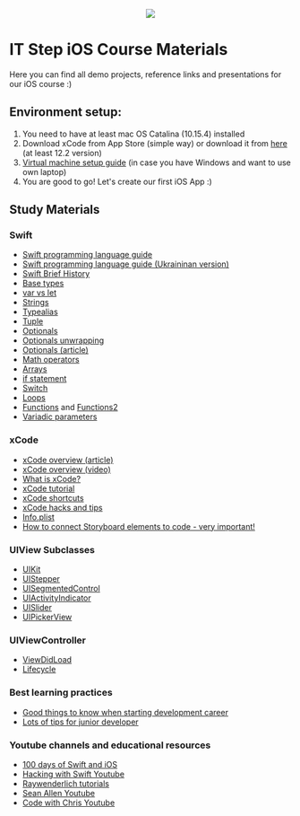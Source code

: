 <p align="center">
  <img src="https://user-images.githubusercontent.com/13054026/106465811-26e63500-64a3-11eb-811f-826773c82498.png">
</p>

# IT Step iOS Course Materials

Here you can find all demo projects, reference links and presentations for our iOS course :)

## Environment setup:
1. You need to have at least mac OS Catalina (10.15.4) installed
2. Download xCode from App Store (simple way) or download it from [here](https://stackoverflow.com/questions/10335747/how-to-download-xcode-dmg-or-xip-file) (at least 12.2 version)
3. [Virtual machine setup guide](https://www.youtube.com/watch?v=XokeH2q3JcQ&ab_channel=AmpedUpTech) (in case you have Windows and want to use own laptop)
4. You are good to go! Let's create our first iOS App :)

## Study Materials
### Swift
- [Swift programming language guide](https://docs.swift.org/swift-book/LanguageGuide/TheBasics.html)
- [Swift programming language guide (Ukraininan version)](https://book.swift.org.ua/)
- [Swift Brief History](https://www.youtube.com/watch?v=4P_ZsOqELBo&t=311s&ab_channel=SeanAllen)
- [Base types](https://www.youtube.com/watch?v=CcORJhKMelQ&ab_channel=SeanAllen)
- [var vs let](https://www.youtube.com/watch?v=2cazK9Cg2Nw&ab_channel=SeanAllen)
- [Strings](https://www.hackingwithswift.com/read/24/overview)
- [Typealias](https://www.youtube.com/watch?v=JvynRYZEU-8&ab_channel=SeanAllen)
- [Tuple](https://www.youtube.com/watch?v=srSW_kYgLXU&ab_channel=raywenderlich.com)
- [Optionals](https://www.youtube.com/watch?v=OkzZ3T3lrlg&ab_channel=PaulHudson)
- [Optionals unwrapping](https://www.youtube.com/watch?v=ZL8BFK8bVjk&ab_channel=SeanAllen)
- [Optionals (article)](https://hackernoon.com/swift-optionals-explained-simply-e109a4297298)
- [Math operators](https://www.youtube.com/watch?v=hWqx7p0TF3Q&ab_channel=CodeWithChris)
- [Arrays](https://www.youtube.com/watch?v=mWKYpRxjhJs&ab_channel=SeanAllen)
- [if statement](https://www.youtube.com/watch?v=H_xErt38mWg&ab_channel=CodeWithChris)
- [Switch](https://www.youtube.com/watch?v=R4U42rkmHDk&ab_channel=CodeWithChris)
- [Loops](https://www.youtube.com/watch?v=9Snw7polcBU&t=1s&ab_channel=SeanAllen)
- [Functions](https://www.youtube.com/watch?v=CLmZxVkN9gw&ab_channel=CodeWithChris) and [Functions2](https://www.youtube.com/watch?v=AT5_lx4PbVM&ab_channel=CodeWithChris)
- [Variadic parameters](https://www.youtube.com/watch?v=DtAYJfe_9o0&ab_channel=SeanAllen)
### xCode 
- [xCode overview (article)](https://medium.com/@pleelaprasad/xcode-keyboard-shortcuts-c1ef58a1bf5d)
- [xCode overview (video)](https://www.youtube.com/watch?v=lhtx0NZ7hJk&ab_channel=iOSAcademy)
- [What is xCode?](https://www.youtube.com/watch?v=F_1d5KOwjTo&t=1s&ab_channel=SeanAllen)
- [xCode tutorial](https://codewithchris.com/xcode-tutorial/)
- [xCode shortcuts](https://medium.com/better-programming/13-xcode-shortcuts-to-boost-your-productivity-329c90512309)
- [xCode hacks and tips](https://www.youtube.com/watch?v=8kiR_QsQNPc&ab_channel=PaulHudson)
- [Info.plist](https://www.youtube.com/watch?v=ni99ORqerys&ab_channel=SeanAllen)
- [How to connect Storyboard elements to code - very important!](https://www.youtube.com/watch?v=mr7pJB2eyK4&t=5s&ab_channel=SeanAllen)
### UIView Subclasses 
- [UIKit](https://www.youtube.com/watch?v=8r1njDKLs90&ab_channel=CodeWithChris)
- [UIStepper](https://www.youtube.com/watch?v=7lATmhBIRsM&ab_channel=CodeWithChris)
- [UISegmentedControl](https://www.youtube.com/watch?v=ESOZa40GUHk&ab_channel=SeanAllen)
- [UIActivityIndicator](https://www.youtube.com/watch?v=W-WMZ0nNBE8&ab_channel=CodeWithChris)
- [UISlider](https://www.youtube.com/watch?v=dUbfUpVzcxU&ab_channel=CodeWithChris)
- [UIPickerView](https://www.youtube.com/watch?v=J1l_H_FyjjI&ab_channel=CodeWithChris)
### UIViewController 
- [ViewDidLoad](https://www.youtube.com/watch?v=fD2s4yOkEl8&t=1s&ab_channel=SeanAllen)
- [Lifecycle](https://www.youtube.com/watch?v=d7ZqxvbiTyg&t=2s&ab_channel=SeanAllen)
### Best learning practices
- [Good things to know when starting development career](https://www.youtube.com/watch?v=EgpKu1tAVMY&t=31s&ab_channel=SeanAllen)
- [Lots of tips for junior developer](https://www.youtube.com/watch?v=jZ_BzV0DA58&t=82s&ab_channel=SeanAllen)
### Youtube channels and educational resources
- [100 days of Swift and iOS](https://www.hackingwithswift.com/100)
- [Hacking with Swift Youtube](https://www.youtube.com/channel/UCmJi5RdDLgzvkl3Ly0DRMlQ)
- [Raywenderlich tutorials](https://www.raywenderlich.com/getting-started)
- [Sean Allen Youtube](https://www.youtube.com/c/SeanAllen)
- [Code with Chris Youtube](https://www.youtube.com/channel/UC2D6eRvCeMtcF5OGHf1-trw)
